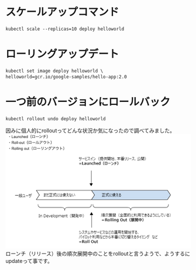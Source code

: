 # スケールアップコマンド
```
kubectl scale --replicas=10 deploy helloworld
```
# ローリングアップデート
```
kubectl set image deploy helloworld \
helloworld=gcr.io/google-samples/hello-app:2.0
```
# 一つ前のバージョンにロールバック
```
kubectl rollout undo deploy helloworld
```
因みに個人的にrolloutってどんな状況か気になったので調べてみました。
![](../asset/images/rollout.png)
ローンチ（リリース）後の順次展開中のことをrolloutと言うようで、ようするにupdateって事です。
